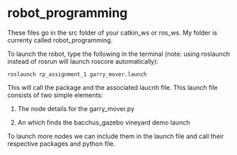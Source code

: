 # robot_programming

These files go in the src folder of your catkin_ws or ros_ws. My folder is currenty called robot_programming.

To launch the robot, type the following in the terminal (note: using roslaunch instead of rosrun will launch roscore automatically):

`roslaunch rp_assignment_1 garry_mover.launch`

This will call the package and the associated laucnh file. This launch file consists of two simple elements:

1) The node details for the garry_mover.py

2) An <include> which finds the bacchus_gazebo vineyard demo launch

To launch more nodes we can include them in the launch file and call their respective packages and python file.
